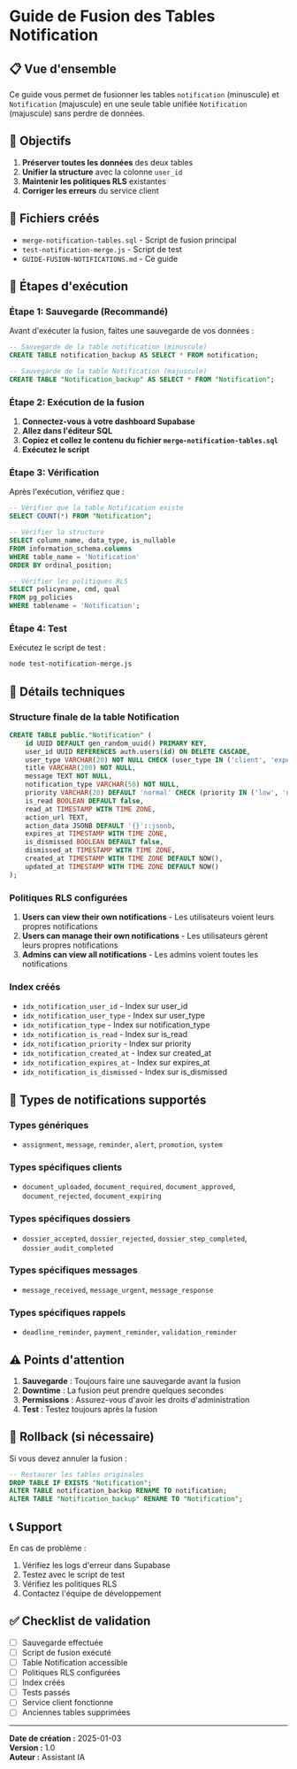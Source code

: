 # Guide de Fusion des Tables Notification

## 📋 Vue d'ensemble

Ce guide vous permet de fusionner les tables `notification` (minuscule) et `Notification` (majuscule) en une seule table unifiée `Notification` (majuscule) sans perdre de données.

## 🎯 Objectifs

1. **Préserver toutes les données** des deux tables
2. **Unifier la structure** avec la colonne `user_id`
3. **Maintenir les politiques RLS** existantes
4. **Corriger les erreurs** du service client

## 📁 Fichiers créés

- `merge-notification-tables.sql` - Script de fusion principal
- `test-notification-merge.js` - Script de test
- `GUIDE-FUSION-NOTIFICATIONS.md` - Ce guide

## 🚀 Étapes d'exécution

### Étape 1: Sauvegarde (Recommandé)

Avant d'exécuter la fusion, faites une sauvegarde de vos données :

```sql
-- Sauvegarde de la table notification (minuscule)
CREATE TABLE notification_backup AS SELECT * FROM notification;

-- Sauvegarde de la table Notification (majuscule)
CREATE TABLE "Notification_backup" AS SELECT * FROM "Notification";
```

### Étape 2: Exécution de la fusion

1. **Connectez-vous à votre dashboard Supabase**
2. **Allez dans l'éditeur SQL**
3. **Copiez et collez le contenu du fichier `merge-notification-tables.sql`**
4. **Exécutez le script**

### Étape 3: Vérification

Après l'exécution, vérifiez que :

```sql
-- Vérifier que la table Notification existe
SELECT COUNT(*) FROM "Notification";

-- Vérifier la structure
SELECT column_name, data_type, is_nullable 
FROM information_schema.columns 
WHERE table_name = 'Notification' 
ORDER BY ordinal_position;

-- Vérifier les politiques RLS
SELECT policyname, cmd, qual 
FROM pg_policies 
WHERE tablename = 'Notification';
```

### Étape 4: Test

Exécutez le script de test :

```bash
node test-notification-merge.js
```

## 🔧 Détails techniques

### Structure finale de la table Notification

```sql
CREATE TABLE public."Notification" (
    id UUID DEFAULT gen_random_uuid() PRIMARY KEY,
    user_id UUID REFERENCES auth.users(id) ON DELETE CASCADE,
    user_type VARCHAR(20) NOT NULL CHECK (user_type IN ('client', 'expert', 'admin')),
    title VARCHAR(200) NOT NULL,
    message TEXT NOT NULL,
    notification_type VARCHAR(50) NOT NULL,
    priority VARCHAR(20) DEFAULT 'normal' CHECK (priority IN ('low', 'normal', 'high', 'urgent')),
    is_read BOOLEAN DEFAULT false,
    read_at TIMESTAMP WITH TIME ZONE,
    action_url TEXT,
    action_data JSONB DEFAULT '{}'::jsonb,
    expires_at TIMESTAMP WITH TIME ZONE,
    is_dismissed BOOLEAN DEFAULT false,
    dismissed_at TIMESTAMP WITH TIME ZONE,
    created_at TIMESTAMP WITH TIME ZONE DEFAULT NOW(),
    updated_at TIMESTAMP WITH TIME ZONE DEFAULT NOW()
);
```

### Politiques RLS configurées

1. **Users can view their own notifications** - Les utilisateurs voient leurs propres notifications
2. **Users can manage their own notifications** - Les utilisateurs gèrent leurs propres notifications
3. **Admins can view all notifications** - Les admins voient toutes les notifications

### Index créés

- `idx_notification_user_id` - Index sur user_id
- `idx_notification_user_type` - Index sur user_type
- `idx_notification_type` - Index sur notification_type
- `idx_notification_is_read` - Index sur is_read
- `idx_notification_priority` - Index sur priority
- `idx_notification_created_at` - Index sur created_at
- `idx_notification_expires_at` - Index sur expires_at
- `idx_notification_is_dismissed` - Index sur is_dismissed

## 🧪 Types de notifications supportés

### Types génériques
- `assignment`, `message`, `reminder`, `alert`, `promotion`, `system`

### Types spécifiques clients
- `document_uploaded`, `document_required`, `document_approved`, `document_rejected`, `document_expiring`

### Types spécifiques dossiers
- `dossier_accepted`, `dossier_rejected`, `dossier_step_completed`, `dossier_audit_completed`

### Types spécifiques messages
- `message_received`, `message_urgent`, `message_response`

### Types spécifiques rappels
- `deadline_reminder`, `payment_reminder`, `validation_reminder`

## ⚠️ Points d'attention

1. **Sauvegarde** : Toujours faire une sauvegarde avant la fusion
2. **Downtime** : La fusion peut prendre quelques secondes
3. **Permissions** : Assurez-vous d'avoir les droits d'administration
4. **Test** : Testez toujours après la fusion

## 🔄 Rollback (si nécessaire)

Si vous devez annuler la fusion :

```sql
-- Restaurer les tables originales
DROP TABLE IF EXISTS "Notification";
ALTER TABLE notification_backup RENAME TO notification;
ALTER TABLE "Notification_backup" RENAME TO "Notification";
```

## 📞 Support

En cas de problème :
1. Vérifiez les logs d'erreur dans Supabase
2. Testez avec le script de test
3. Vérifiez les politiques RLS
4. Contactez l'équipe de développement

## ✅ Checklist de validation

- [ ] Sauvegarde effectuée
- [ ] Script de fusion exécuté
- [ ] Table Notification accessible
- [ ] Politiques RLS configurées
- [ ] Index créés
- [ ] Tests passés
- [ ] Service client fonctionne
- [ ] Anciennes tables supprimées

---

**Date de création :** 2025-01-03  
**Version :** 1.0  
**Auteur :** Assistant IA 